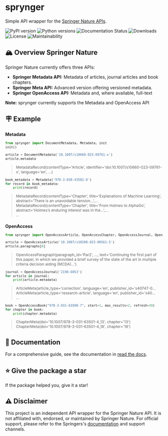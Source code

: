 # sprynger
Simple API wrapper for the [Springer Nature APIs](https://dev.springernature.com).

![PyPI version](https://badge.fury.io/py/sprynger.svg)
![Python versions](https://img.shields.io/pypi/pyversions/sprynger.svg)
![Documentation Status](https://readthedocs.org/projects/sprynger/badge/?version=latest)
![Downloads](https://img.shields.io/pypi/dm/sprynger.svg)
![License](https://img.shields.io/pypi/l/sprynger.svg)
![Maintainability](https://api.codeclimate.com/v1/badges/1d053321a70d800bfc59/maintainability)

## 🏔️ Overview Springer Nature
Springer Nature currently offers three APIs:
- **Springer Metadata API:** Metadata of articles, journal articles and book chapters.
- **Springer Meta API:** Advanced version offering versioned metadata.
- **Springer OpenAccess API:** Metadata and, where available, full-text

**Note:** sprynger currently supports the Metadata and OpenAccess API

## 🪧 Example
<div style="font-size: 12px;">

### Metadata
```py
from sprynger import DocumentMetadata, Metadata, init
init()
```
```py
article = DocumentMetadata('10.1007/s10660-023-09761-x')
article.metadata
```
> MetadataRecord(contentType='Article', identifier='doi:10.1007/s10660-023-09761-x', language='en', ...)

```py
book_metadata = Metadata('978-3-030-43582-0')
for record in book_metadata:
    print(record)
```
> MetadataRecord(contentType='Chapter', title='Explanations of Machine Learning', abstract='There is an unavoidable tension...',...  
> MetadataRecord(contentType='Chapter', title='From Holmes to AlphaGo', abstract='Holmes’s enduring interest was in the...',...  
> ...


### OpenAccess
```py
from sprynger import OpenAccessArticle, OpenAccessChapter, OpenAccessJournal, OpenAccessBook

article = OpenAccessArticle('10.1007/s10288-023-00561-5')
article.paragraphs[0]
```
> OpenAcessParagraph(paragraph_id='Par2', ..., text='Continuing the first part of this paper, in which we provided a brief survey of the state of the art in multiple criteria decision aiding (MCDA)...')

```py
journal = OpenAccessJournal('2198-6053')
for article in journal:
    print(article.metadata)
```
> ArticleMeta(article_type='correction', language='en', publisher_id='s40747-0...  
> ArticleMeta(article_type='research-article', language='en', publisher_id='s40...  
> ...

```py
book = OpenAccessBook("978-3-031-63500-7", start=1, max_results=2, refresh=30)
for chapter in book:
    print(chapter.metadata)
```
> ChapterMeta(doi='10.1007/978-3-031-63501-4_13', chapter='13')  
> ChapterMeta(doi='10.1007/978-3-031-63501-4_18', chapter='18')

</div>

## 📖 Documentation
For a comprehensive guide, see the documentation in [read the docs](https://sprynger.readthedocs.io/en/latest/index.html).

## ⭐️ Give the package a star
If the package helped you, give it a star!

## ⚠️ Disclaimer
This project is an independent API wrapper for the Springer Nature API. It is not affiliated with, endorsed, or maintained by Springer Nature. For official support, please refer to the Springers's [documentation](http://docs-dev.springernature.com/docs/) and support channels.
